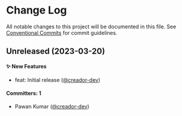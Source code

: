 # Change Log

All notable changes to this project will be documented in this file. See [Conventional Commits](https://conventionalcommits.org/) for commit guidelines.

## Unreleased (2023-03-20)

#### ✨ New Features
- feat: Initial release ([@creador-dev](https://github.com/creador-dev))

#### Committers: 1
- Pawan Kumar ([@creador-dev](https://github.com/creador-dev))
